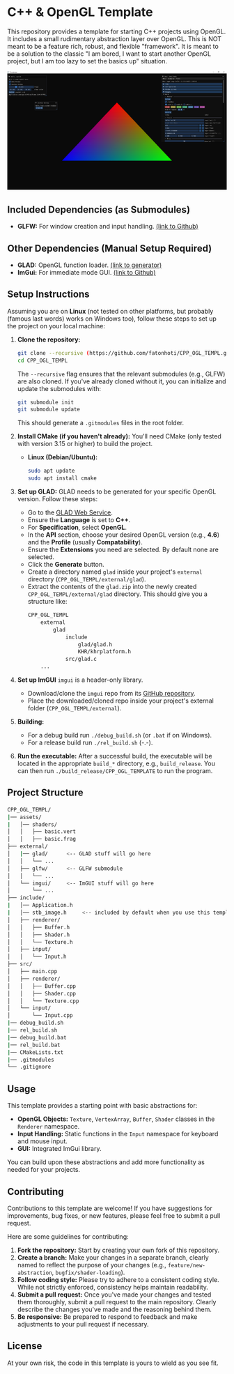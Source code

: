 # C++ & OpenGL Template

This repository provides a template for starting C++ projects using OpenGL. It includes a small rudimentary abstraction layer over OpenGL. This is NOT meant to be a feature rich, robust, and flexible "framework". It is meant to be a solution to the classic "I am bored, I want to start another OpenGL project, but I am too lazy to set the basics up" situation.

![image showing the application running rendering a triangle](demo.png)

## Included Dependencies (as Submodules)

* **GLFW:** For window creation and input handling. [(link to Github)](https://github.com/glfw/glfw)

## Other Dependencies (Manual Setup Required)

* **GLAD:** OpenGL function loader. [(link to generator)](https://glad.dav1d.de/)
* **ImGui:** For immediate mode GUI. [(link to Github)](https://github.com/ocornut/imgui)

## Setup Instructions

Assuming you are on **Linux** (not tested on other platforms, but probably (famous last words) works on Windows too), follow these steps to set up the project on your local machine:

1.  **Clone the repository:**
    ```bash
    git clone --recursive (https://github.com/fatonhoti/CPP_OGL_TEMPL.git
    cd CPP_OGL_TEMPL
    ```
    The `--recursive` flag ensures that the relevant submodules (e.g., GLFW) are also cloned. If you've already cloned without it, you can initialize and update the submodules with:
    ```bash
    git submodule init
    git submodule update
    ```
    This should generate a `.gitmodules` files in the root folder.

2.  **Install CMake (if you haven't already):**
    You'll need CMake (only tested with version 3.15 or higher) to build the project.

    * **Linux (Debian/Ubuntu):**
        ```bash
        sudo apt update
        sudo apt install cmake
        ```

3.  **Set up GLAD:**
    GLAD needs to be generated for your specific OpenGL version. Follow these steps:
    * Go to the [GLAD Web Service](https://glad.dav1d.de/).
    * Ensure the **Language** is set to **C++**.
    * For **Specification**, select **OpenGL**.
    * In the **API** section, choose your desired OpenGL version (e.g., **4.6**) and the **Profile** (usually **Compatability**).
    * Ensure the **Extensions** you need are selected. By default none are selected.
    * Click the **Generate** button.
    * Create a directory named `glad` inside your project's `external` directory (`CPP_OGL_TEMPL/external/glad`).
    * Extract the contents of the `glad.zip` into the newly created `CPP_OGL_TEMPL/external/glad` directory. This should give you a structure like:
        ```bash
        CPP_OGL_TEMPL
            external
                glad
                    include
                        glad/glad.h
                        KHR/khrplatform.h
                    src/glad.c
            ...
        ```

4.  **Set up ImGUI** `imgui` is a header-only library.
    * Download/clone the `imgui` repo from its [GitHub repository](https://github.com/nothings/stb/blob/master/stb_image.h).
    * Place the downloaded/cloned repo inside your project's external folder (`CPP_OGL_TEMPL/external`).

5.  **Building:**
    * For a debug build run `./debug_build.sh` (or `.bat` if on Windows).
    * For a release build run `./rel_build.sh` (-.-).

6.  **Run the executable:**
    After a successful build, the executable will be located in the appropriate `build_*` directory, e.g., `build_release`. You can then run `./build_release/CPP_OGL_TEMPLATE` to run the program.

## Project Structure
```bash
CPP_OGL_TEMPL/
|── assets/
|   │── shaders/
│   │   ├── basic.vert
│   │   ├── basic.frag
├── external/
│   |── glad/      <-- GLAD stuff will go here
│   │   └── ...
│   ├── glfw/      <-- GLFW submodule
│   │   └── ...
│   └── imgui/     <-- ImGUI stuff will go here
│       └── ...
├── include/
|   │── Application.h
|   │── stb_image.h     <-- included by default when you use this template
│   ├── renderer/
│   │   ├── Buffer.h
│   │   ├── Shader.h
│   │   └── Texture.h
│   ├── input/
│   │   └── Input.h
├── src/
│   ├── main.cpp
│   ├── renderer/
│   │   ├── Buffer.cpp
│   │   ├── Shader.cpp
│   │   └── Texture.cpp
│   └── input/
│       └── Input.cpp
|── debug_build.sh
|── rel_build.sh
|── debug_build.bat
|── rel_build.bat
|── CMakeLists.txt
|── .gitmodules
└── .gitignore
```

## Usage

This template provides a starting point with basic abstractions for:

* **OpenGL Objects:** `Texture`, `VertexArray`, `Buffer`, `Shader` classes in the `Renderer` namespace.
* **Input Handling:** Static functions in the `Input` namespace for keyboard and mouse input.
* **GUI:** Integrated ImGui library.

You can build upon these abstractions and add more functionality as needed for your projects.

## Contributing

Contributions to this template are welcome! If you have suggestions for improvements, bug fixes, or new features, please feel free to submit a pull request.

Here are some guidelines for contributing:

1.  **Fork the repository:** Start by creating your own fork of this repository.
2.  **Create a branch:** Make your changes in a separate branch, clearly named to reflect the purpose of your changes (e.g., `feature/new-abstraction`, `bugfix/shader-loading`).
3.  **Follow coding style:** Please try to adhere to a consistent coding style. While not strictly enforced, consistency helps maintain readability.
4.  **Submit a pull request:** Once you've made your changes and tested them thoroughly, submit a pull request to the main repository. Clearly describe the changes you've made and the reasoning behind them.
5.  **Be responsive:** Be prepared to respond to feedback and make adjustments to your pull request if necessary.

## License

At your own risk, the code in this template is yours to wield as you see fit.
